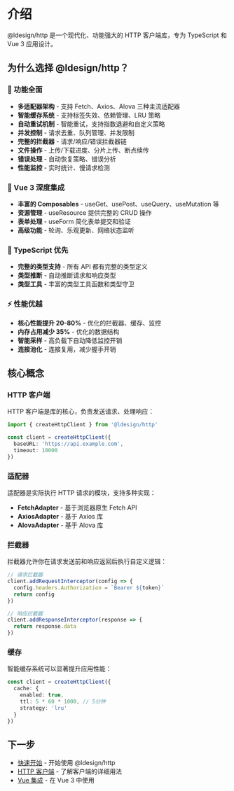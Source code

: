 # 介绍

@ldesign/http 是一个现代化、功能强大的 HTTP 客户端库，专为 TypeScript 和 Vue 3 应用设计。

## 为什么选择 @ldesign/http？

### 🎯 功能全面

- **多适配器架构** - 支持 Fetch、Axios、Alova 三种主流适配器
- **智能缓存系统** - 支持标签失效、依赖管理、LRU 策略
- **自动重试机制** - 智能重试，支持指数退避和自定义策略
- **并发控制** - 请求去重、队列管理、并发限制
- **完整的拦截器** - 请求/响应/错误拦截器链
- **文件操作** - 上传/下载进度、分片上传、断点续传
- **错误处理** - 自动恢复策略、错误分析
- **性能监控** - 实时统计、慢请求检测

### 🌟 Vue 3 深度集成

- **丰富的 Composables** - useGet、usePost、useQuery、useMutation 等
- **资源管理** - useResource 提供完整的 CRUD 操作
- **表单处理** - useForm 简化表单提交和验证
- **高级功能** - 轮询、乐观更新、网络状态监听

### 🎯 TypeScript 优先

- **完整的类型支持** - 所有 API 都有完整的类型定义
- **类型推断** - 自动推断请求和响应类型
- **类型工具** - 丰富的类型工具函数和类型守卫

### ⚡ 性能优越

- **核心性能提升 20-80%** - 优化的拦截器、缓存、监控
- **内存占用减少 35%** - 优化的数据结构
- **智能采样** - 高负载下自动降低监控开销
- **连接池化** - 连接复用，减少握手开销

## 核心概念

### HTTP 客户端

HTTP 客户端是库的核心，负责发送请求、处理响应：

```typescript
import { createHttpClient } from '@ldesign/http'

const client = createHttpClient({
  baseURL: 'https://api.example.com',
  timeout: 10000
})
```

### 适配器

适配器是实际执行 HTTP 请求的模块，支持多种实现：

- **FetchAdapter** - 基于浏览器原生 Fetch API
- **AxiosAdapter** - 基于 Axios 库
- **AlovaAdapter** - 基于 Alova 库

### 拦截器

拦截器允许你在请求发送前和响应返回后执行自定义逻辑：

```typescript
// 请求拦截器
client.addRequestInterceptor(config => {
  config.headers.Authorization = `Bearer ${token}`
  return config
})

// 响应拦截器
client.addResponseInterceptor(response => {
  return response.data
})
```

### 缓存

智能缓存系统可以显著提升应用性能：

```typescript
const client = createHttpClient({
  cache: {
    enabled: true,
    ttl: 5 * 60 * 1000, // 5分钟
    strategy: 'lru'
  }
})
```

## 下一步

- [快速开始](/guide/getting-started) - 开始使用 @ldesign/http
- [HTTP 客户端](/guide/client) - 了解客户端的详细用法
- [Vue 集成](/vue/) - 在 Vue 3 中使用
